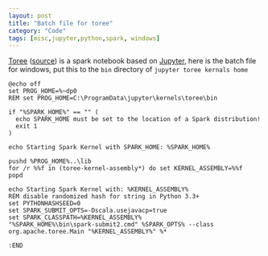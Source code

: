 ```yaml
---
layout: post
title: "Batch file for toree"
category: "Code"
tags: [misc,jupyter,python,spark, windows]
---
```


[Toree](http://toree.incubator.apache.org/) ([source](https://github.com/apache/incubator-toree)) is a spark notebook based on [Jupyter](http://www.jupyter.org), here is the batch file for windows, put this to the `bin` directory of `jupyter toree kernals home`

```
@echo off
set PROG_HOME=%~dp0
REM set PROG_HOME=C:\ProgramData\jupyter\kernels\toree\bin

if "%SPARK_HOME%" == "" (
  echo SPARK_HOME must be set to the location of a Spark distribution!
  exit 1
)

echo Starting Spark Kernel with SPARK_HOME: %SPARK_HOME%

pushd %PROG_HOME%..\lib
for /r %%f in (toree-kernel-assembly*) do set KERNEL_ASSEMBLY=%%f
popd

echo Starting Spark Kernel with: %KERNEL_ASSEMBLY%
REM disable randomized hash for string in Python 3.3+
set PYTHONHASHSEED=0
set SPARK_SUBMIT_OPTS=-Dscala.usejavacp=true
set SPARK_CLASSPATH=%KERNEL_ASSEMBLY%
"%SPARK_HOME%\bin\spark-submit2.cmd" %SPARK_OPTS% --class org.apache.toree.Main "%KERNEL_ASSEMBLY%" %*

:END
```

